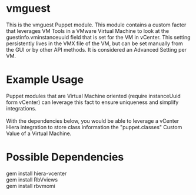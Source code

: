 vmguest
=======
This is the vmguest Puppet module. This module contains a custom facter that leverages VM Tools in a VMware Virtual Machine to look at the guestinfo.vminstanceuuid field that is set for the VM in vCenter. This setting persistently lives in the VMX file of the VM, but can be set manually from the GUI or by other API methods.  It is considered an Advanced Setting per VM.

Example Usage
=============
Puppet modules that are Virtual Machine oriented (require instanceUuid form vCenter) can leverage this fact to ensure uniqueness and simplify integrations.<Br><BR>
With the dependencies below, you would be able to leverage a vCenter Hiera integration to store class information the "puppet.classes" Custom Value of a Virtual Machine.

Possible Dependencies
=====================
gem install hiera-vcenter<Br>
gem install RbVviews<br>
gem install rbvmomi<br>
